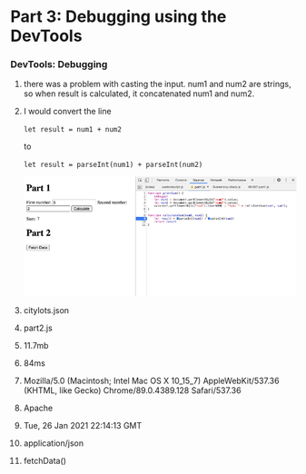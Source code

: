 # Part 3: Debugging using the DevTools 
### DevTools: Debugging
1. there was a problem with casting the input. num1 and num2 are strings, so when result is calculated, it concatenated num1 and num2. 
2. I would convert the line 

    `let result = num1 + num2` 

    to 

    `let result = parseInt(num1) + parseInt(num2)` 

    <img src="part3_fix.png">

3. citylots.json
4. part2.js
5. 11.7mb
6. 84ms
7. Mozilla/5.0 (Macintosh; Intel Mac OS X 10_15_7) AppleWebKit/537.36 (KHTML, like Gecko) Chrome/89.0.4389.128 Safari/537.36
8. Apache
9. Tue, 26 Jan 2021 22:14:13 GMT
10. application/json
11. fetchData()
